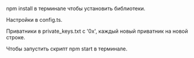 npm install в терминале чтобы установить библиотеки.

Настройки в config.ts.

Приватники в private_keys.txt с '0x', каждый новый приватник на новой строке.

Чтобы запустить скрипт npm start в терминале.
